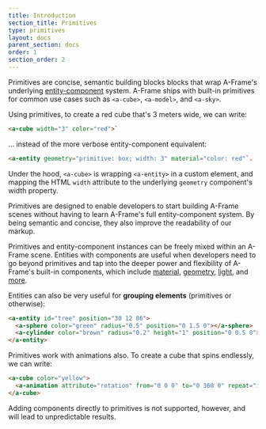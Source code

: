 ```yaml
---
title: Introduction
section_title: Primitives
type: primitives
layout: docs
parent_section: docs
order: 1
section_order: 2
---
```


Primitives are concise, semantic building blocks blocks that wrap A-Frame's underlying [entity-component](../core/) system. A-Frame ships with built-in primitives for common use cases such as `<a-cube>`, `<a-model>`, and `<a-sky>`.

Using primitives, to create a red cube that's 3 meters wide, we can write:

```html
<a-cube width="3" color="red">`
```

... instead of the more verbose entity-component equivalent:

```html
<a-entity geometry="primitive: box; width: 3" material="color: red"`.
```

Under the hood, `<a-cube>` is wrapping `<a-entity>` in a custom element, and mapping the HTML `width` attribute to the underlying `geometry` component's width property.

Primitives are designed to enable developers to start building A-Frame scenes without having to learn A-Frame's full entity-component system. By being semantic and concise, they also improve the readability of our markup.

Primitives and entity-component instances can be freely mixed within an A-Frame scene. Entities with components are useful when developers need to go beyond primitives and tap into the deeper power and flexibility of A-Frame's built-in components, which include [material](../components/material.html), [geometry](../components/geometry.html), [light](../components/light.html), and [more](../components/material.html).

Entities can also be very useful for __grouping elements__ (primitives or otherwise):

```html
<a-entity id="tree" position="30 12 86">
  <a-sphere color="green" radius="0.5" position="0 1.5 0"></a-sphere>
  <a-cylinder color="brown" radius="0.2" height="1" position="0 0.5 0"></a-cylinder>
</a-entity>
```

Primitives work with animations also. To create a cube that spins endlessly, we can write:

```html
<a-cube color="yellow">
  <a-animation attribute="rotation" from="0 0 0" to="0 360 0" repeat="indefinite" easing="linear"></a-animation>
</a-cube>
```

Adding components directly to primitives is not supported, however, and will lead to unpredictable results.
